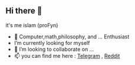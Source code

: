 ## Hi there 🙋

it's me islam (proFyn)

- 🤔 Computer,math,philosophy, and ... Enthusiast 
-  I’m currently looking for myself 
- 👯 I’m looking to collaborate on ...
- 📫 you can find me here : [Telegram](https://t.me/GH5140) , [Reddit](https://www.reddit.com/user/pro_Fyn/)

